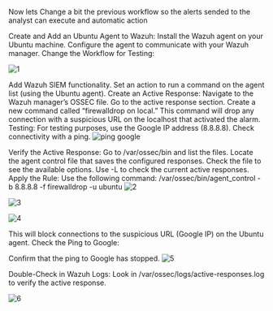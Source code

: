 Now lets Change a bit the previous workflow so the alerts sended to the analyst can execute and automatic action

Create and Add an Ubuntu Agent to Wazuh:
Install the Wazuh agent on your Ubuntu machine.
Configure the agent to communicate with your Wazuh manager.
Change the Workflow for Testing:

![1](https://github.com/user-attachments/assets/913265ee-d281-40b9-a522-60eddf609898)

Add Wazuh SIEM functionality.
Set an action to run a command on the agent list (using the Ubuntu agent).
Create an Active Response:
Navigate to the Wazuh manager’s OSSEC file.
Go to the active response section.
Create a new command called “firewalldrop on local.”
This command will drop any connection with a suspicious URL on the localhost that activated the alarm.
Testing:
For testing purposes, use the Google IP address (8.8.8.8).
Check connectivity with a ping.
![ping google](https://github.com/user-attachments/assets/0a1216df-aaa9-4c24-8f31-4270d2ea751a)

Verify the Active Response:
Go to /var/ossec/bin and list the files.
Locate the agent control file that saves the configured responses.
Check the file to see the available options.
Use -L to check the current active responses.
Apply the Rule:
Use the following command:
/var/ossec/bin/agent_control -b 8.8.8.8 -f firewalldrop -u ubuntu
![2](https://github.com/user-attachments/assets/26dcfd35-c334-444c-a334-23856f73c99a)

![3](https://github.com/user-attachments/assets/69e49e0f-ce22-4a70-8e5b-43588aefbbc0)

![4](https://github.com/user-attachments/assets/dfb9d86a-5834-4919-a223-4fd5debf39b0)


This will block connections to the suspicious URL (Google IP) on the Ubuntu agent.
Check the Ping to Google:

Confirm that the ping to Google has stopped.
![5](https://github.com/user-attachments/assets/e8929c5c-a004-4db3-bdda-ea2d77da155c)

Double-Check in Wazuh Logs:
Look in /var/ossec/logs/active-responses.log to verify the active response.


![6](https://github.com/user-attachments/assets/9969f97b-3ea2-463a-912a-85fd148de1ce)
